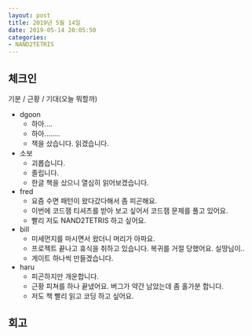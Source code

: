 ```yaml
---
layout: post
title: 2019년 5월 14일
date: 2019-05-14 20:05:50
categories:
- NAND2TETRIS 
---
```


## 체크인

기분 / 근황 / 기대(오늘 뭐할까)

* dgoon
  * 하아....
  * 하아........
  * 책을 샀습니다. 읽겠습니다.
* 소보
  * 괴롭습니다.
  * 졸립니다.
  * 한글 책을 샀으니 열심히 읽어보겠습니다.
* fred
  * 요즘 수면 패턴이 왔다갔다해서 좀 피곤해요.
  * 이번에 코드잼 티셔츠를 받아 보고 싶어서 코드잼 문제를 풀고 있어요.
  * 빨리 저도 NAND2TETRIS 하고 싶어요.
* bill
  * 미세먼지를 마시면서 왔더니 머리가 아파요.
  * 프로젝트 끝나고 휴식을 취하고 있습니다. 복귀를 거절 당했어요. 실땅님이..
  * 게이트 하나씩 만들겠습니다.
* haru
  * 피곤하지만 개운합니다.
  * 근황 피쳐를 하나 끝냈어요. 버그가 약간 남았는데 좀 홀가분 합니다.
  * 저도 책 빨리 읽고 코딩 하고 싶어요.

## 회고

